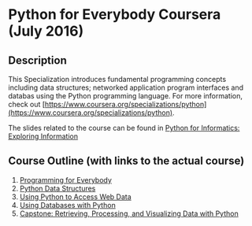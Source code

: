 Python for Everybody Coursera (July 2016)
===============================

## Description
This Specialization introduces fundamental programming concepts including data structures; networked application program interfaces and databas using the Python programming language.
For more information, check out [https://www.coursera.org/specializations/python](https://www.coursera.org/specializations/python).

The slides related to the course can be found in [Python for Informatics: Exploring Information](http://www.pythonlearn.com/slides/)

## Course Outline (with links to the actual course)

1. [Programming for Everybody](www.coursera.org/learn/python)
2. [Python Data Structures](www.coursera.org/learn/python-data)
3. [Using Python to Access Web Data](www.coursera.org/learn/python-network-data)
4. [Using Databases with Python](www.coursera.org/learn/python-databases)
5. [Capstone: Retrieving, Processing, and Visualizing Data with Python](www.coursera.org/learn/python-capstone)
